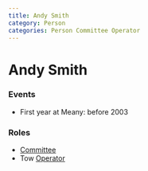 ```yaml
---
title: Andy Smith
category: Person
categories: Person Committee Operator
---
```

# Andy Smith
### Events
- First year at Meany: before 2003

### Roles

* [Committee](Committee)
* Tow [Operator](Operator)
